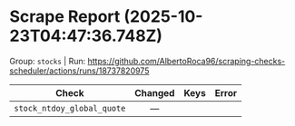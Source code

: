 # Scrape Report (2025-10-23T04:47:36.748Z)

Group: `stocks`  |  Run: https://github.com/AlbertoRoca96/scraping-checks-scheduler/actions/runs/18737820975

| Check | Changed | Keys | Error |
|---|:---:|:--|:--|
| `stock_ntdoy_global_quote` | — |  |  |
